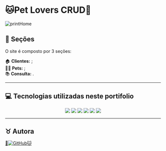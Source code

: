 # 🐱Pet Lovers CRUD🐶

![printHome](/src/static/img/printhome.png)

## 🎨 Seções

O site é composto por 3 seções:

🏠 **Clientes:** ;<br>
👩‍💻 **Pets:** ;<br>
📚 **Consulta:** .

---

## 💻 Tecnologias utilizadas neste portifolio

<p align="center">
<img src="https://img.shields.io/badge/HTML5-E34F26?style=for-the-badge&logo=html5&logoColor=white"/>
<img src="https://img.shields.io/badge/CSS3-1572B6?style=for-the-badge&logo=css3&logoColor=white"/>
<img src="https://img.shields.io/badge/JavaScript-F7DF1E?style=for-the-badge&logo=javascript&logoColor=black"/>
<img src="https://img.shields.io/badge/Python-3776AB?style=for-the-badge&logo=python&logoColor=white"/>
<img src="https://img.shields.io/badge/Flask-000000?style=for-the-badge&logo=flask&logoColor=white"/>
<img src="https://img.shields.io/badge/PostgreSQL-316192?style=for-the-badge&logo=postgresql&logoColor=white"/>

<p>

---

<h2>♉ Autora</h2>

<a href="https://github.com/Jana-SI">
  🐶<img src="https://img.shields.io/badge/GitHub-100000?style=for-the-badge&logo=github&logoColor=white" alt="GitHub"/>🐱
</a>
